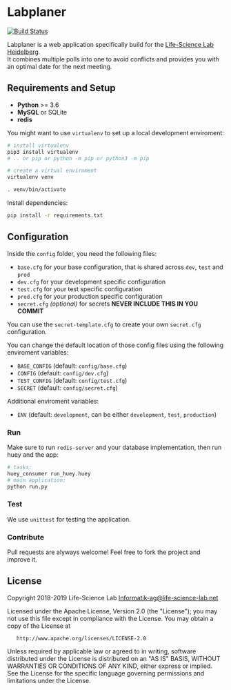 # Labplaner
[![Build Status](https://travis-ci.org/Info-ag/labplaner.svg?branch=master)](https://travis-ci.org/Info-ag/labplaner)

Labplaner is a web application specifically build for the [Life-Science Lab Heidelberg](https://www.life-science-lab.org).  
It combines multiple polls into one to avoid conflicts and provides you with an optimal date for the next meeting.

## Requirements and Setup
 - **Python** >= 3.6
 - **MySQL** or SQLite
 - **redis**

You might want to use `virtualenv` to set up a local development enviroment:
```bash
# install virtualenv
pip3 install virtualenv
# .. or pip or python -m pip or python3 -m pip

# create a virtual enviroment
virtualenv venv

. venv/bin/activate
```

Install dependencies:
```bash
pip install -r requirements.txt
```

## Configuration
Inside the `config` folder, you need the following files:
 - `base.cfg` for your base configuration, that is shared across `dev`, `test` and `prod`
 - `dev.cfg` for your development specific configuration
 - `test.cfg` for your test specific configuration
 - `prod.cfg` for your production specific configuration
 - `secret.cfg` *(optional)* for secrets **NEVER INCLUDE THIS IN YOU COMMIT**

You can use the `secret-template.cfg` to create your own `secret.cfg` configuration.

You can change the default location of those config files using the following enviroment variables:
 - `BASE_CONFIG` (default: `config/base.cfg`)
 - `CONFIG` (default: `config/dev.cfg`)
 - `TEST_CONFIG` (default: `config/test.cfg`)
 - `SECRET` (default: `config/secret.cfg`)

Additional enviroment variables:
 - `ENV` (default: `development`, can be either `development`, `test`, `production`)

### Run
Make sure to run `redis-server` and your database implementation, then run huey and the app:
```bash
# tasks:
huey_consumer run_huey.huey
# main application:
python run.py
```

### Test
We use `unittest` for testing the application.


### Contribute
Pull requests are alyways welcome! Feel free to fork the project and improve it.

## License

   Copyright 2018-2019 Life-Science Lab <Informatik-ag@life-science-lab.net>

   Licensed under the Apache License, Version 2.0 (the "License");
   you may not use this file except in compliance with the License.
   You may obtain a copy of the License at

       http://www.apache.org/licenses/LICENSE-2.0

   Unless required by applicable law or agreed to in writing, software
   distributed under the License is distributed on an "AS IS" BASIS,
   WITHOUT WARRANTIES OR CONDITIONS OF ANY KIND, either express or implied.
   See the License for the specific language governing permissions and
   limitations under the License.
